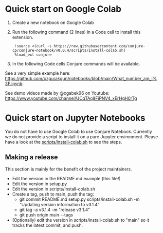 # Quick start on Google Colab

1. Create a new notebook on Google Colab
2. Run the following command (2 lines) in a Code cell to install this extension.

        !source <(curl -s https://raw.githubusercontent.com/conjure-cp/conjure-notebook/v0.0.4/scripts/install-colab.sh)
        %load_ext conjure

3. In the following Code cells Conjure commands will be available.

See a very simple example here: https://github.com/ozgurakgun/notebooks/blob/main/What_number_am_I%3F.ipynb

See demo videos made by @ogabek96 on Youtube: https://www.youtube.com/channel/UCqTAq8FiPNV4_xErHgH0rTg

# Quick start on Jupyter Notebooks

You do not have to use Google Colab to use Conjure Notebook. Currently we do not provide a script to install it on a pure Jupyter environment. Please have a look at the [scripts/install-colab.sh](https://github.com/conjure-cp/conjure-notebook/blob/main/scripts/install-colab.sh) to see the steps.

## Making a release

This section is mainly for the benefit of the project maintainers.

- Edit the version in the README.md example (this file!)
- Edit the version in setup.py
- Edit the version in scripts/install-colab.sh
- Create a tag, push to main, push the tag:
    - git commit README.md setup.py scripts/install-colab.sh -m "Updating version information to v3.1.4"
    - git tag -a v3.1.4 -m "release v3.1.4"
    - git push origin main --tags
- (Optionally) edit the version in scripts/install-colab.sh to "main" so it tracks the latest commit, and push.
